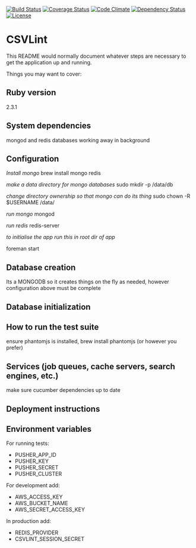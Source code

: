 [![Build Status](http://b.adge.me/travis/theodi/csvlint.png)](https://travis-ci.org/theodi/csvlint)
[![Coverage Status](http://b.adge.me/coveralls/theodi/csvlint/badge.png)](https://coveralls.io/r/theodi/csvlint)
[![Code Climate](https://codeclimate.com/github/theodi/csvlint.png)](https://codeclimate.com/github/theodi/csvlint)
[![Dependency Status](https://gemnasium.com/theodi/csvlint.png)](https://gemnasium.com/theodi/csvlint)
[![License](http://b.adge.me/:license-mit-green.svg)](http://theodi.mit-license.org/)
 
# CSVLint

This README would normally document whatever steps are necessary to get the
application up and running.

Things you may want to cover:

## Ruby version

2.3.1

## System dependencies

mongod and redis databases working away in background

## Configuration

*Install mongo*
brew install mongo redis

*make a data directory for mongo databases*
sudo mkdir -p /data/db

*change directory ownership so that mongo can do its thing*
sudo chown -R $USERNAME /data/

*run mongo*
mongod

*run redis*
redis-server

*to initialise the app run this in root dir of app*

foreman start

## Database creation

Its a MONGODB so it creates things on the fly as needed, however configuration above must be complete

## Database initialization

## How to run the test suite

ensure phantomjs is installed, brew install phantomjs (or however you prefer)

## Services (job queues, cache servers, search engines, etc.)

make sure cucumber dependencies up to date

## Deployment instructions

## Environment variables

For running tests:

* PUSHER_APP_ID
* PUSHER_KEY
* PUSHER_SECRET
* PUSHER_CLUSTER

For development add:

* AWS_ACCESS_KEY
* AWS_BUCKET_NAME
* AWS_SECRET_ACCESS_KEY

In production add:

* REDIS_PROVIDER
* CSVLINT_SESSION_SECRET
